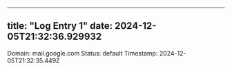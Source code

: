 
---
title: "Log Entry 1"
date: 2024-12-05T21:32:36.929932
---

Domain: mail.google.com
Status: default
Timestamp: 2024-12-05T21:32:35.449Z
